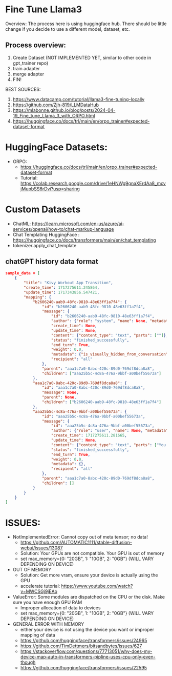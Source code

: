 # Fine Tune Llama3 

Overview: The process here is using huggingface hub. There should be little change if you decide to use a different model, dataset, etc. 

## Process overview: 
1. Create Dataset (NOT IMPLEMENTED YET, similar to other code in gpt_trainer repo)
2. train adapter
3. merge adapter
4. FIN!

BEST SOURCES: 
1. https://www.datacamp.com/tutorial/llama3-fine-tuning-locally
2. https://github.com/Zjh-819/LLMDataHub
3. https://mlabonne.github.io/blog/posts/2024-04-19_Fine_tune_Llama_3_with_ORPO.html
4. https://huggingface.co/docs/trl/main/en/orpo_trainer#expected-dataset-format




# HuggingFace Datasets: 
* ORPO: 
    * https://huggingface.co/docs/trl/main/en/orpo_trainer#expected-dataset-format
    * Tutorial: https://colab.research.google.com/drive/1eHNWg9gnaXErdAa8_mcvjMupbSS6rDvi?usp=sharing

# Custom Datasets
* ChatML: https://learn.microsoft.com/en-us/azure/ai-services/openai/how-to/chat-markup-language
* Chat Templating HuggingFace : https://huggingface.co/docs/transformers/main/en/chat_templating
* tokenizer.apply_chat_template

## chatGPT history data format
``` json
sample_data = [
    {
        "title": "Kivy Workout App Transition",
        "create_time": 1717275611.245864,
        "update_time": 1717343856.547421,
        "mapping": {
            "b2606240-aab9-48fc-9810-48e63ff1a7f4": {
                "id": "b2606240-aab9-48fc-9810-48e63ff1a7f4",
                "message": {
                    "id": "b2606240-aab9-48fc-9810-48e63ff1a7f4",
                    "author": {"role": "system", "name": None, "metadata": {}},
                    "create_time": None,
                    "update_time": None,
                    "content": {"content_type": "text", "parts": [""]},
                    "status": "finished_successfully",
                    "end_turn": True,
                    "weight": 0.0,
                    "metadata": {"is_visually_hidden_from_conversation": True},
                    "recipient": "all"
                },
                "parent": "aaa1c7a0-8abc-420c-89d0-769df8dca8a8",
                "children": ["aaa25b5c-4c8a-476a-9bbf-a00bef55673a"]
            },
            "aaa1c7a0-8abc-420c-89d0-769df8dca8a8": {
                "id": "aaa1c7a0-8abc-420c-89d0-769df8dca8a8",
                "message": None,
                "parent": None,
                "children": ["b2606240-aab9-48fc-9810-48e63ff1a7f4"]
            },
            "aaa25b5c-4c8a-476a-9bbf-a00bef55673a": {
                "id": "aaa25b5c-4c8a-476a-9bbf-a00bef55673a",
                "message": {
                    "id": "aaa25b5c-4c8a-476a-9bbf-a00bef55673a",
                    "author": {"role": "user", "name": None, "metadata": {}},
                    "create_time": 1717275611.281665,
                    "update_time": None,
                    "content": {"content_type": "text", "parts": ["You are going to create a workout app for android. You will use kivy, buildozer, and python. I will provide 2 example files for you to use. One file is the main logic for the workout app, the other file is an example version of the app using tkinter. You will use both files to create a kivy version. "]},
                    "status": "finished_successfully",
                    "end_turn": True,
                    "weight": 0.0,
                    "metadata": {},
                    "recipient": "all"
                },
                "parent": "aaa1c7a0-8abc-420c-89d0-769df8dca8a8",
                "children": []
            }
        }
    }
]
```
# ISSUES:
* NotImplementedError: Cannot copy out of meta tensor; no data!
    * https://github.com/AUTOMATIC1111/stable-diffusion-webui/issues/13087
    * Solution: Your GPUs are not compatible. Your GPU is out of memory
    * set max_memory={0: "20GB", 1: "10GB", 2: "0GB"} (WILL VARY DEPENDING ON DEVICE)
* OUT OF MEMORY
    * Solution: Get more vram, ensure your device is actually using the GPU
    * accelerate tutorial: https://www.youtube.com/watch?v=MWCSGj9jEAo
* ValueError: Some modules are dispatched on the CPU or the disk. Make sure you have enough GPU RAM
    * Improper allocation of data to devices
    * set max_memory={0: "20GB", 1: "10GB", 2: "0GB"} (WILL VARY DEPENDING ON DEVICE)
* GENERAL ERROR WITH MEMORY
    * either your device is not using the device you want or improper mapping of data
    * https://github.com/huggingface/transformers/issues/24965
    * https://github.com/TimDettmers/bitsandbytes/issues/627
    * https://stackoverflow.com/questions/77713051/why-does-my-device-map-auto-in-transformers-pipline-uses-cpu-only-even-though
    * https://github.com/huggingface/transformers/issues/22595
